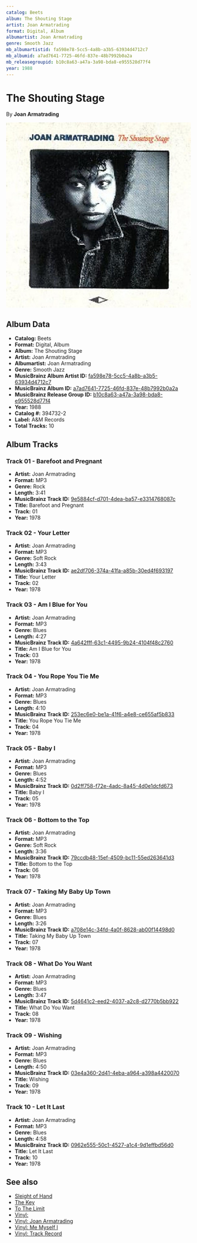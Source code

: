 ```yaml
---
catalog: Beets
album: The Shouting Stage
artist: Joan Armatrading
format: Digital, Album
albumartist: Joan Armatrading
genre: Smooth Jazz
mb_albumartistid: fa598e78-5cc5-4a8b-a3b5-63934d4712c7
mb_albumid: a7ad7641-7725-46fd-837e-48b7992b0a2a
mb_releasegroupid: b10c8a63-a47a-3a98-bda8-e955528d77f4
year: 1988
---
```


# The Shouting Stage

By **Joan Armatrading**

![](../../assets/beetscovers/Joan_Armatrading-The_Shouting_Stage.jpg)

## Album Data

- **Catalog:** Beets
- **Format:** Digital, Album
- **Album:** The Shouting Stage
- **Artist:** Joan Armatrading
- **Albumartist:** Joan Armatrading
- **Genre:** Smooth Jazz
- **MusicBrainz Album Artist ID:** [fa598e78-5cc5-4a8b-a3b5-63934d4712c7](https://musicbrainz.org/artist/fa598e78-5cc5-4a8b-a3b5-63934d4712c7)
- **MusicBrainz Album ID:** [a7ad7641-7725-46fd-837e-48b7992b0a2a](https://musicbrainz.org/release/a7ad7641-7725-46fd-837e-48b7992b0a2a)
- **MusicBrainz Release Group ID:** [b10c8a63-a47a-3a98-bda8-e955528d77f4](https://musicbrainz.org/release-group/b10c8a63-a47a-3a98-bda8-e955528d77f4)
- **Year:** 1988
- **Catalog #:** 394732-2
- **Label:** A&M Records
- **Total Tracks:** 10

## Album Tracks

### Track 01 - Barefoot and Pregnant

- **Artist:** Joan Armatrading
- **Format:** MP3
- **Genre:** Rock
- **Length:** 3:41
- **MusicBrainz Track ID:** [9e5884cf-d701-4dea-ba57-e3314768087c](https://musicbrainz.org/recording/9e5884cf-d701-4dea-ba57-e3314768087c)
- **Title:** Barefoot and Pregnant
- **Track:** 01
- **Year:** 1978

### Track 02 - Your Letter

- **Artist:** Joan Armatrading
- **Format:** MP3
- **Genre:** Soft Rock
- **Length:** 3:43
- **MusicBrainz Track ID:** [ae2df706-374a-41fa-a85b-30ed4f693197](https://musicbrainz.org/recording/ae2df706-374a-41fa-a85b-30ed4f693197)
- **Title:** Your Letter
- **Track:** 02
- **Year:** 1978

### Track 03 - Am I Blue for You

- **Artist:** Joan Armatrading
- **Format:** MP3
- **Genre:** Blues
- **Length:** 4:27
- **MusicBrainz Track ID:** [4a642fff-63c1-4495-9b24-4104f48c2760](https://musicbrainz.org/recording/4a642fff-63c1-4495-9b24-4104f48c2760)
- **Title:** Am I Blue for You
- **Track:** 03
- **Year:** 1978

### Track 04 - You Rope You Tie Me

- **Artist:** Joan Armatrading
- **Format:** MP3
- **Genre:** Blues
- **Length:** 4:10
- **MusicBrainz Track ID:** [253ec6e0-be1a-41f6-a4e8-ce655af5b833](https://musicbrainz.org/recording/253ec6e0-be1a-41f6-a4e8-ce655af5b833)
- **Title:** You Rope You Tie Me
- **Track:** 04
- **Year:** 1978

### Track 05 - Baby I

- **Artist:** Joan Armatrading
- **Format:** MP3
- **Genre:** Blues
- **Length:** 4:52
- **MusicBrainz Track ID:** [0d2ff758-f72e-4adc-8a45-4d0e1dcfd673](https://musicbrainz.org/recording/0d2ff758-f72e-4adc-8a45-4d0e1dcfd673)
- **Title:** Baby I
- **Track:** 05
- **Year:** 1978

### Track 06 - Bottom to the Top

- **Artist:** Joan Armatrading
- **Format:** MP3
- **Genre:** Soft Rock
- **Length:** 3:36
- **MusicBrainz Track ID:** [79ccdb48-15ef-4509-bc11-55ed263641d3](https://musicbrainz.org/recording/79ccdb48-15ef-4509-bc11-55ed263641d3)
- **Title:** Bottom to the Top
- **Track:** 06
- **Year:** 1978

### Track 07 - Taking My Baby Up Town

- **Artist:** Joan Armatrading
- **Format:** MP3
- **Genre:** Blues
- **Length:** 3:26
- **MusicBrainz Track ID:** [a708e14c-34fd-4a0f-8628-ab00f14498d0](https://musicbrainz.org/recording/a708e14c-34fd-4a0f-8628-ab00f14498d0)
- **Title:** Taking My Baby Up Town
- **Track:** 07
- **Year:** 1978

### Track 08 - What Do You Want

- **Artist:** Joan Armatrading
- **Format:** MP3
- **Genre:** Blues
- **Length:** 3:47
- **MusicBrainz Track ID:** [5d4641c2-eed2-4037-a2c8-d2770b5bb922](https://musicbrainz.org/recording/5d4641c2-eed2-4037-a2c8-d2770b5bb922)
- **Title:** What Do You Want
- **Track:** 08
- **Year:** 1978

### Track 09 - Wishing

- **Artist:** Joan Armatrading
- **Format:** MP3
- **Genre:** Blues
- **Length:** 4:50
- **MusicBrainz Track ID:** [03e4a360-2d41-4eba-a964-a398a4420070](https://musicbrainz.org/recording/03e4a360-2d41-4eba-a964-a398a4420070)
- **Title:** Wishing
- **Track:** 09
- **Year:** 1978

### Track 10 - Let It Last

- **Artist:** Joan Armatrading
- **Format:** MP3
- **Genre:** Blues
- **Length:** 4:58
- **MusicBrainz Track ID:** [0962e555-50c1-4527-a1c4-9d1effbd56d0](https://musicbrainz.org/recording/0962e555-50c1-4527-a1c4-9d1effbd56d0)
- **Title:** Let It Last
- **Track:** 10
- **Year:** 1978


## See also

- [Sleight of Hand](Sleight_of_Hand.md)
- [The Key](The_Key.md)
- [To The Limit](To_The_Limit.md)
- [Vinyl: ](../../Vinyl/Joan_Armatrading/Joan_Armatrading_index.md)
- [Vinyl: Joan Armatrading](../../Vinyl/Joan_Armatrading/Joan_Armatrading.md)
- [Vinyl: Me Myself I](../../Vinyl/Joan_Armatrading/Me_Myself_I.md)
- [Vinyl: Track Record](../../Vinyl/Joan_Armatrading/Track_Record.md)
